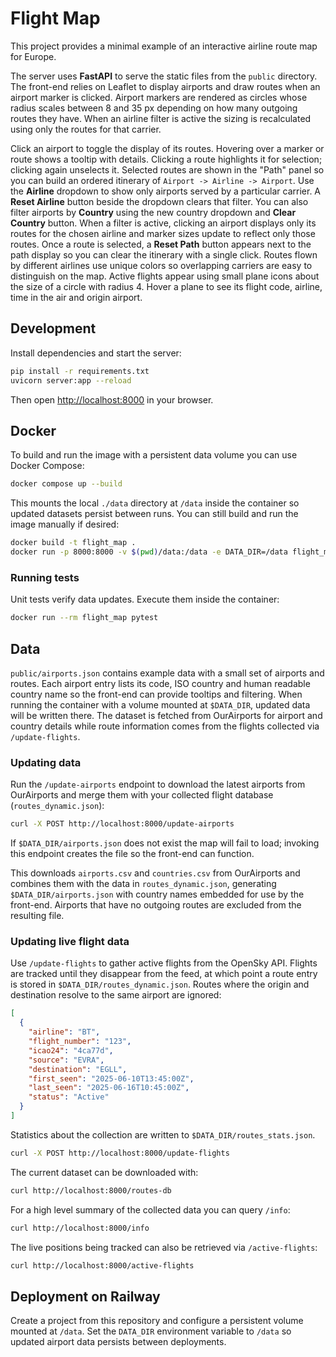# Flight Map

This project provides a minimal example of an interactive airline route map for Europe.

The server uses **FastAPI** to serve the static files from the `public` directory. The front-end relies on Leaflet to display airports and draw routes when an airport marker is clicked. Airport markers are rendered as circles whose radius scales between 8 and 35&nbsp;px depending on how many outgoing routes they have. When an airline filter is active the sizing is recalculated using only the routes for that carrier.

Click an airport to toggle the display of its routes. Hovering over a marker or
route shows a tooltip with details. Clicking a route highlights it for
selection; clicking again unselects it. Selected routes are shown in the
"Path" panel so you can build an ordered itinerary of
`Airport -> Airline -> Airport`. Use the **Airline** dropdown to show only
airports served by a particular carrier. A **Reset Airline** button beside the
dropdown clears that filter. You can also filter airports by **Country** using
the new country dropdown and **Clear Country** button. When a filter is active,
clicking an airport displays only its routes for the chosen airline and marker
sizes update to reflect only those routes. Once a route is selected, a **Reset Path** button
appears next to the path display so you can clear the itinerary with a single
click.
Routes flown by different airlines use unique colors so overlapping carriers are
easy to distinguish on the map.
Active flights appear using small plane icons about the size of a circle with
radius&nbsp;4. Hover a plane to see its flight code, airline, time in the air
and origin airport.

## Development

Install dependencies and start the server:

```bash
pip install -r requirements.txt
uvicorn server:app --reload
```

Then open [http://localhost:8000](http://localhost:8000) in your browser.

## Docker

To build and run the image with a persistent data volume you can use Docker
Compose:

```bash
docker compose up --build
```

This mounts the local `./data` directory at `/data` inside the container so
updated datasets persist between runs. You can still build and run the image
manually if desired:

```bash
docker build -t flight_map .
docker run -p 8000:8000 -v $(pwd)/data:/data -e DATA_DIR=/data flight_map
```

### Running tests

Unit tests verify data updates. Execute them inside the container:

```bash
docker run --rm flight_map pytest
```

## Data

`public/airports.json` contains example data with a small set of airports and routes. Each airport entry lists its code, ISO country and human readable country name so the front-end can provide tooltips and filtering. When running the container with a volume mounted at `$DATA_DIR`, updated data will be written there. The dataset is fetched from OurAirports for airport and country details while route information comes from the flights collected via `/update-flights`.

### Updating data

Run the `/update-airports` endpoint to download the latest airports from OurAirports and merge them with your collected flight database (`routes_dynamic.json`):

```bash
curl -X POST http://localhost:8000/update-airports
```

If `$DATA_DIR/airports.json` does not exist the map will fail to load; invoking
this endpoint creates the file so the front-end can function.

This downloads `airports.csv` and `countries.csv` from OurAirports and combines them with the data in `routes_dynamic.json`, generating `$DATA_DIR/airports.json` with country names embedded for use by the front-end. Airports that have no outgoing routes are excluded from the resulting file.

### Updating live flight data

Use `/update-flights` to gather active flights from the OpenSky API. Flights are tracked until they disappear from the feed, at which point a route entry is stored in `$DATA_DIR/routes_dynamic.json`. Routes where the origin and destination resolve to the same airport are ignored:

```json
[
  {
    "airline": "BT",
    "flight_number": "123",
    "icao24": "4ca77d",
    "source": "EVRA",
    "destination": "EGLL",
    "first_seen": "2025-06-10T13:45:00Z",
    "last_seen": "2025-06-16T10:45:00Z",
    "status": "Active"
  }
]
```

Statistics about the collection are written to `$DATA_DIR/routes_stats.json`.

```bash
curl -X POST http://localhost:8000/update-flights
```

The current dataset can be downloaded with:

```bash
curl http://localhost:8000/routes-db
```

For a high level summary of the collected data you can query `/info`:

```bash
curl http://localhost:8000/info
```

The live positions being tracked can also be retrieved via `/active-flights`:

```bash
curl http://localhost:8000/active-flights
```

## Deployment on Railway

Create a project from this repository and configure a persistent volume mounted at `/data`. Set the `DATA_DIR` environment variable to `/data` so updated airport data persists between deployments.
